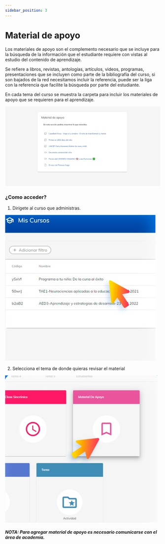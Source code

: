 ```yaml
---
sidebar_position: 3
---
```


# Material de apoyo

Los materiales de apoyo son el complemento necesario que se incluye para la búsqueda de la 
información que el estudiante requiere con vistas al estudio del contenido de aprendizaje.

Se refiere a libros, revistas, antologías, artículos, videos, programas, presentaciones que se incluyen 
como parte de la bibliografía del curso, si son bajados de la red necesitamos incluir la referencia, puede 
ser la liga con la referencia que facilite la búsqueda por parte del estudiante.

En cada tema del curso se muestra la carpeta para incluir los materiales de apoyo que se requieren 
para el aprendizaje.

![apoyo](./img/apoy1.jpg)

### ¿Como acceder?
1. Dirígete al curso que administras.

![apoyo](./img/apoy2.jpg)

2. Selecciona el tema de donde quieras revisar el material

![apoyo](./img/apoy3.jpg)

##### NOTA: Para agregar material de apoyo es necesario comunicarse con el área de academia.
